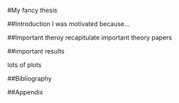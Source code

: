 #My fancy thesis

##Introduction
I was motivated because...

##Important theroy
recapitulate important theory papers

##important results

lots of plots

##Bibliography

##Appendix


